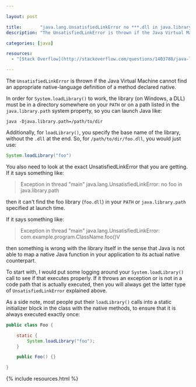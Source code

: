 ```yaml
---

layout: post

title:       "java.lang.UnsatisfiedLinkError no ***.dll in java.library.path"
description: "The UnsatisfiedLinkError is thrown if the Java Virtual Machine cannot find an appropriate native-language definition of a method declared native."

categories: [java]

resources:
  - "[Stack Overflow](http://stackoverflow.com/questions/1403788/java-lang-unsatisfiedlinkerror-no-dll-in-java-library-path)"

---
```



The `UnsatisfiedLinkError` is thrown if the Java Virtual Machine cannot find an appropriate native-language definition of a method declared native.

In order for `System.loadLibrary()` to work, the library (on Windows, a DLL) must be in a directory somewhere on your `PATH` or on a path listed in the `java.library.path` system property, so you can launch Java like:

```terminal
java -Djava.library.path=/path/to/dir
```

Additionally, for `loadLibrary()`, you specify the base name of the library, without the `.dll` at the end. So, for `/path/to/dir/foo.dll`, you would just use:

```java
System.loadLibrary("foo")
```

You also need to look at the exact UnsatisfiedLinkError that you are getting. If it says something like:

> Exception in thread "main" java.lang.UnsatisfiedLinkError: no foo in java.library.path

then it can't find the foo library (`foo.dll`) in your `PATH` or `java.library.path` specified at launch time.

If it says something like:

> Exception in thread "main" java.lang.UnsatisfiedLinkError: com.example.program.ClassName.foo()V

then something is wrong with the library itself in the sense that Java is not able to map a native Java function in your application to its actual native counterpart.

To start with, I would put some logging around your `System.loadLibrary()` call to see if that executes properly.
If it throws an exception or is not in a code path that is actually executed, then you will always get the latter type of `UnsatisfiedLinkError` explained above.

As a side note, most people put their `loadLibrary()` calls into a static initializer block in the class with the native methods, to ensure that it is always executed exactly once:

```java
public class Foo {

    static {
        System.loadLibrary("foo");
    }

    public Foo() {}

}
```


{% include resources.html %}